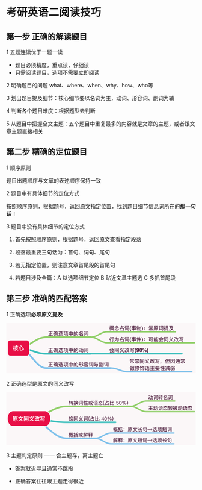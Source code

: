 # 考研英语二阅读技巧

## 第一步 正确的解读题目

1 五题连读优于一题一读

- 题目必须精度，重点读，仔细读
- 只需阅读题目，选项不需要立即阅读

2 明确题目的问题 what、where、when、why、how、who等

3 划出题目提及细节：核心细节要以名词为主，动词、形容词、副词为辅

4 判断各个题目难度：根据题型去判断

5 从题目中把握全文主题：五个题目中重复最多的内容就是文章的主题，或者跟文章主题直接相关

## 第二步 精确的定位题目

1 顺序原则

题目出题顺序与文章的表述顺序保持一致

2 题目中有具体细节的定位方式

按照顺序原则，根据题号，返回原文指定位置，找到题目细节信息词所在的**那一句话**！

3 题目中没有具体细节的定位方式

1. 首先按照顺序原则，根据题号，返回原文查看指定段落

2. 段落最重要三句话为：首句、词句、尾句

3. 若无指定位置，则注意文章首尾段的首尾句

4. 若题目涉及全篇：A 以选项细节定位 B 贴近文章主题选 C 多抓首尾段

## 第三步 准确的匹配答案

1 正确选项**必须原文提及**

![选项构成](images/正确项目中的词汇.png)

2 正确选型是原文的同义改写

![同义改写](images/原文同义改写.png)

3 主题判定原则 —— 合主题存，离主题亡

- 答案就近寻且通常不跳段

- 正确答案往往跟主题走得很近
